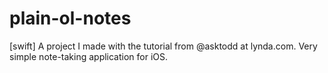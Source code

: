 # plain-ol-notes
[swift] A project I made with the tutorial from @asktodd at lynda.com. Very simple note-taking application for iOS. 
